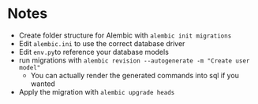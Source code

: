 # Notes
- Create folder structure for Alembic with `alembic init migrations`
- Edit `alembic.ini` to use the correct database driver
- Edit `env.py`to reference your database models
- run migrations with `alembic revision --autogenerate -m "Create user model"`
    - You can actually render the generated commands into sql if you wanted
- Apply the migration with `alembic upgrade heads`